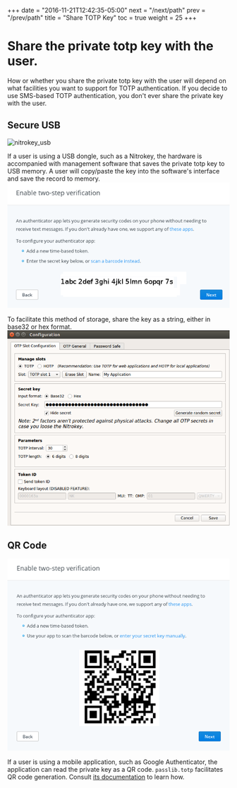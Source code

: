 +++
date = "2016-11-21T12:42:35-05:00"
next = "/next/path"
prev = "/prev/path"
title = "Share TOTP Key"
toc = true
weight = 25 
+++

# Share the private totp key with the user.

How or whether you share the private totp key with the user will depend on what
facilities you want to support for TOTP authentication.  If you decide to
use SMS-based TOTP authentication, you don't ever share the private key with the user.

## Secure USB
![nitrokey_usb](images/nitrokey_renderered.jpg)

If a user is using a USB dongle, such as a Nitrokey, the hardware is accompanied
with management software that saves the private totp key to USB memory.  A user will copy/paste
the key into the software's interface and save the record to memory.
![base32_key](images/enable_twostep_authc.png)

To facilitate this method of storage, share the key as a string, either in base32 or hex format.
![nitrokey_reg](images/nitrokey_totp_registration.png)


## QR Code

![qrcode](images/enable_twostep_qrcode.png)

If a user is using a mobile application, such as Google Authenticator, the
application can read the private key as a QR code.  ``passlib.totp`` facilitates
QR code generation.  Consult [its documentation](https://passlib.readthedocs.io/en/latest/narr/totp-tutorial.html#rendering-uris) to learn how.
